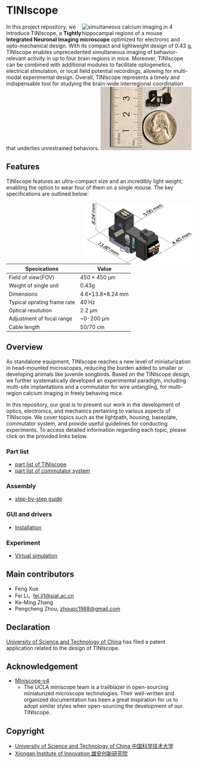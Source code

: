 # TINIscope 

<!-- **Tightly integrated neuronal imaging fluorescence microscope** -->

<!-- <img src="./assets/demo_video.gif" alt="animation of neural activity recorded in a mouse using the TINIscope" width="300" align="right" /> -->
<img src="./assets/tiniscope-4region-recording.gif" alt="simultaneous calcium imaging in 4 hippocampal regions of a mouse" width="300" align="right" />

In this project repository, we introduce TINIscope, a **Tightly Integrated Neuronal Imaging microscope** optimized for electronic and opto-mechanical design. With its compact and lightweight design of 0.43 g, TINIscope enables unprecedented simultaneous imaging of behavior-relevant activity in up to four brain regions in mice. Moreover, TINIscope can be combined with additional modules to facilitate optogenetics, electrical stimulation, or local field potential recordings, allowing for multi-modal experimental design. Overall, TINIscope represents a timely and indispensable tool for studying the brain-wide interregional coordination that underlies unrestrained behaviors.
![Alt text](assets/tiniscope_ruler.png)
<!-- ![Alt text](assets/tinsicope_miniscope.png) -->
<!-- <img src="./assets/tiniscope_ruler.png" height="150" align='right'> 
<!-- [!./assets/tiniscope_ruler.png](af) -->
<!-- <img src="./assets/TINIscope.png" height="150" aligh='right' >  -->
<!-- <img src="./assets/tiniscope_ruler.png" height="150" align='right'> --> 

## Features

TINIscope features an ultra-compact size and an incredibly light weight, enabling the option to wear four of them on a single mouse. The key specifications are outlined below:



<img src="assets/TINIscope.png" alt="dimension of one TINIscope" width="300" align="right" />


| Specications                | Value            |
| --------------------------- | ---------------- |
| Field of view(FOV)          | 450 × 450  μm    |
| Weight of single unit       | 0.43g            |
| Dimensions                  | 4.6×13.8×8.24 mm |
| Typical oprating frame rate | 40 Hz            |
| Optical resolution          | 2.2 μm           |
| Adjustment of focal range   | ~0-200 μm        |
| Cable length                | 50/70 cm         |




## Overview 
As standalone equipment, TINIscope reaches a new level of miniaturization in head-mounted microscopes, reducing the burden added to smaller or developing animals like juvenile songbirds. Based on the TINIscope design, we further systematically developed an experimental paradigm, including multi-site implantations and a commutator for wire untangling, for multi-region calcium imaging in freely behaving mice. 

In this repository, our goal is to present our work in the development of optics, electronics, and mechanics pertaining to various aspects of TINIscope. We cover topics such as the lightpath, housing, baseplate, commutator system, and provide useful guidelines for conducting experiments. To access detailed information regarding each topic, please click on the provided links below.
 
### Part list
* [part list of TINIscope](./TINIscope_Documents/PartList_tiniscope.md)
* [part list of commutator system](./TINIscope_Documents/PartList_commutator.md)

### Assembly 
* [step-by-step guide](./TINIscope_Documents/Assembly.md)

### GUI and drivers 
* [Installation](./TINIscope_Documents/InstallGUI_driver.md)
### Experiment
* [Virtual simulation](./TINIscope_Documents/VirtualSimulation.md)

## Main contributors
* Feng Xue
* Fei Li，fei.li1@siat.ac.cn
* Ke-Ming Zhang 
* Pengcheng Zhou, zhoupc1988@gmail.com

## Declaration
[University of Science and Technology of China](https://www.ustc.edu.cn) has filed a patent application related to the design of TINIscope. 

## Acknowledgement 
* [MIniscope-v4](https://github.com/Aharoni-Lab/Miniscope-v4)
  * The UCLA miniscope team is a trailblazer in open-sourcing miniaturized microscope technologies. Their well-written and organized documentation has been a great inspiration for us to adopt similar styles when open-sourcing the development of our TINIscope.

## Copyright
* [University of Science and Technology of China 中国科学技术大学](https://www.ustc.edu.cn)
* [Xiongan Institute of Innovation 雄安创新研究院](http://xii.ac.cn/)
